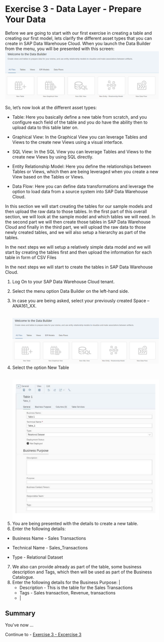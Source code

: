 # Exercise 3 - Data Layer - Prepare Your Data

Before we are going to start with our first exercise in creating a table and creating our first model, lets clarify the
different asset types that you can create in SAP Data Warehouse Cloud.
When you launch the Data Builder from the menu, you will be presented with this screen:
<br>![](images/00_00_0031.png)

So, let’s now look at the different asset types:
- Table: Here you basically define a new table from scratch, and you configure each field of the table and
you do have the ability then to upload data to this table later on.</p>
- Graphical View: In the Graphical View you can leverage Tables and Views to the create new Views
using a visual interface.</p>
- SQL View: In the SQL View you can leverage Tables and Views to the create new Views by using SQL
directly.</p>
- Entity Relationship Model: Here you define the relationships between Tables or Views, which then are
being leveraged when you create a new View based on the Tables or Views.</p>
- Data Flow: Here you can define data transformations and leverage the option to load data from a source
system into SAP Data Warehouse Cloud.</p>

In this section we will start creating the tables for our sample models and then upload the raw data to those
tables. In the first part of this overall section, we will look at the sample model and which tables we will need. In
the second part we will then create those tables in SAP Data Warehouse Cloud and finally in the third part, we
will upload the raw data to those newly created tables, and we will also setup a hierarchy as part of the tables.

In the next steps we will setup a relatively simple data model and we will start by creating the tables first and
then upload the information for each table in form of CSV Files

In the next steps we will start to create the tables in SAP Data Warehouse Cloud.

1. Log On to your SAP Data Warehouse Cloud tenant.</p>
2. Select the menu option Data Builder on the left-hand side.</p>
3. In case you are being asked, select your previously created Space – ANA161_XX.</p>
<br>![](images/00_00_0031.png)
4. Select the option New Table</p>
<br>![](images/00_00_0032.png)
5. You are being presented with the details to create a new table.
6. Enter the following details:
- Business Name - Sales Transactions</p>
- Technical Name - Sales_Transactions</p>
- Type - Relational Dataset</p>
7. We also can provide already as part of the table, some business description and Tags, which then will be
used as part of the Business Catalogue.
8. Enter the following details for the Business Purpose:
|<ul><li>Description - This is the table for the Sales Transactions</li><li>Tags - Sales transaction, Revenue, transactions</li><li>|






## Summary

You've now ...

Continue to - [Exercise 3 - Excercise 3 ](../ex3/README.md)
